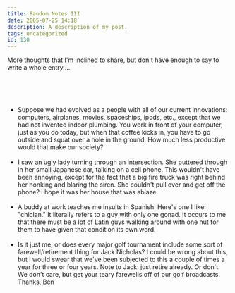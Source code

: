 ```yaml
---
title: Random Notes III
date: 2005-07-25 14:18
description: A description of my post.
tags: uncategorized
id: 130
---
```

More thoughts that I'm inclined to share, but don't have enough to say to write a whole entry....<br />
<br />

<span class="spanEndPreview">&nbsp;</span><br /><br /><ul><li>Suppose we had evolved as a people with all of our current innovations:  computers, airplanes, movies, spaceships, ipods, etc., except that we had not invented indoor plumbing.  You work in front of your computer, just as you do today, but when that coffee kicks in, you have to go outside and squat over a hole in the ground.  How much less productive would that make our society?<br><br></li><li>I saw an ugly lady turning through an intersection.  She puttered through in her small Japanese car, talking on a cell phone.  This wouldn't have been annoying, except for the fact that a big fire truck was right behind her honking and blaring the siren.  She couldn't pull over and get off the phone?  I hope it was her house that was ablaze.<br><br></li><li>A buddy at work teaches me insults in Spanish.  Here's one I like:  "chiclan."  It literally refers to a guy with only one gonad.  It occurs to me that there must be a lot of Latin guys walking around with one nut for them to have given that condition its own word.<br><br></li><li>Is it just me, or does every major golf tournament include some sort of farewell/retirement thing for Jack Nicholas?  I could be wrong about this, but I would swear that we've been subjected to this a couple of times a year for three or four years.  Note to Jack:  just retire already.  Or don't.  We don't care, but get your teary farewells off of our golf broadcasts.  Thanks, Ben</li></ul>
